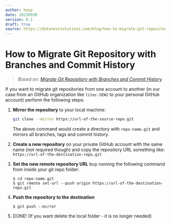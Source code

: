 ```yaml
---
author: hasp
date: 20230930
version: 0.1
draft: true
source: https://datanextsolutions.com/blog/how-to-migrate-git-repository-with-branches-and-commit-history/
---
```


# How to Migrate Git Repository with Branches and Commit History

> *Based on: [Migrate Git Repository with Branches and Commit History](https://datanextsolutions.com/blog/how-to-migrate-git-repository-with-branches-and-commit-history/)*

If you want to migrate git repositories from one account to another (in our case from an GitHub organization like `litec-SEW2` to your personal GitHub account) perform the following steps:

1. **Mirror the repository** to your local machine:

   ```bash
   git clone --mirror https://url-of-the-source-repo.git
   ```
   The above command would create a directory with `repo-name.git` and mirrors all branches, tags and commit history.

2.  **Create a new repository** on your private GitHub account with the same name (not required though) and copy the repository URL something like: `https://url-of-the-destination-repo.git`
3. **Set the new remote repository URL** buy running the following command from inside your git repo folder:

   ```
   $ cd repo-name.git 
   $ git remote set-url --push origin https://url-of-the-destination-repo.git
   ```

4. **Push the repository to the destination**

   ```
   $ git push --mirror
   ```

5. DONE! (If you want delete the local folder - it is no longer needed)
